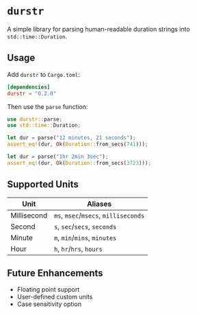 # `durstr`

A simple library for parsing human-readable duration strings into `std::time::Duration`.

## Usage

Add `durstr` to `Cargo.toml`:

```toml
[dependencies]
durstr = "0.2.0"
```

Then use the `parse` function:

```rust
use durstr::parse;
use std::time::Duration;

let dur = parse("12 minutes, 21 seconds");
assert_eq!(dur, Ok(Duration::from_secs(741)));

let dur = parse("1hr 2min 3sec");
assert_eq!(dur, Ok(Duration::from_secs(3723)));
```

## Supported Units

| Unit        | Aliases                               |
|-------------|---------------------------------------|
| Millisecond | `ms`, `msec`/`msecs`, `milliseconds`  |
| Second      | `s`, `sec`/`secs`, `seconds`          |
| Minute      | `m`, `min`/`mins`, `minutes`          |
| Hour        | `h`, `hr`/`hrs`, `hours`              |

## Future Enhancements

-   Floating point support
-   User-defined custom units
-   Case sensitivity option
